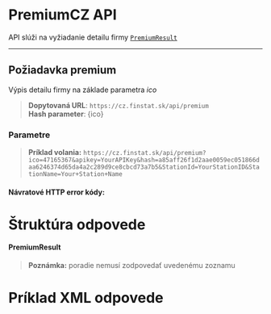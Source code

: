 # PremiumCZ API
API slúži na vyžiadanie detailu firmy [`PremiumResult`](#PremiumResult)

---
## Požiadavka premium
Výpis detailu firmy na základe parametra *ico*
> **Dopytovaná URL**: ```https://cz.finstat.sk/api/premium```<br />
> **Hash parameter**: {ico}
<!-- > **Dopytovaná URL**: ```https://www.finstat.cz/api/premium```<br /> -->

### Parametre
[](../../../common/parameters/detail-sk.md ':include')

[](../../../common/parameters/parameters-sk.md ':include')


> **Príklad volania:** ```https://cz.finstat.sk/api/premium?ico=47165367&apikey=YourAPIKey&hash=a85aff26f1d2aae0059ec051866daa6246374d65da4a2c289d9ce8cbcd73a7b5&StationId=YourStationID&StationName=Your+Station+Name```

#### Návratové HTTP error kódy:
[](../../../common/http/errorcodes-sk-detail.md ':include')

[](../../../common/http/errorcodes-sk.md ':include')

# Štruktúra odpovede
#### PremiumResult

[](../../../common/responses/basiccz-sk.md ':include')

[](../../../common/responses/premiumcz-common-sk.md ':include')

[](../../../common/responses/premiumcz-sk.md ':include')

[](../../../common/responses/bankaccount-sk.md ':include')

> **Poznámka:** poradie nemusí zodpovedať uvedenému zoznamu

# Príklad XML odpovede
[](../../../common/examples/premiumcz-cz.md ':include')